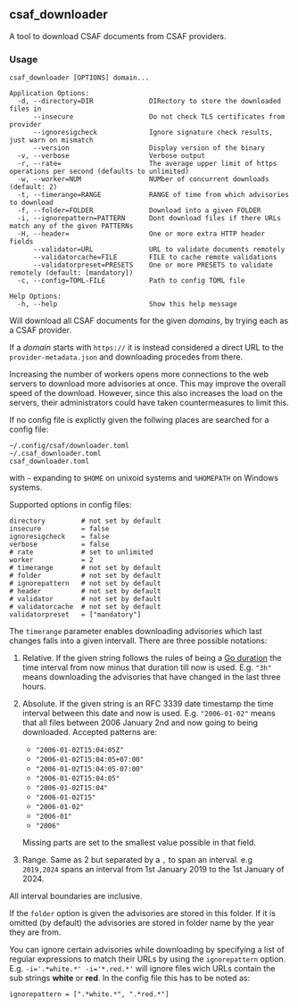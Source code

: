 ## csaf_downloader
A tool to download CSAF documents from CSAF providers.

### Usage

```
csaf_downloader [OPTIONS] domain...

Application Options:
  -d, --directory=DIR              DIRectory to store the downloaded files in
      --insecure                   Do not check TLS certificates from provider
      --ignoresigcheck             Ignore signature check results, just warn on mismatch
      --version                    Display version of the binary
  -v, --verbose                    Verbose output
  -r, --rate=                      The average upper limit of https operations per second (defaults to unlimited)
  -w, --worker=NUM                 NUMber of concurrent downloads (default: 2)
  -t, --timerange=RANGE            RANGE of time from which advisories to download
  -f, --folder=FOLDER              Download into a given FOLDER
  -i, --ignorepattern=PATTERN      Dont download files if there URLs match any of the given PATTERNs
  -H, --header=                    One or more extra HTTP header fields
      --validator=URL              URL to validate documents remotely
      --validatorcache=FILE        FILE to cache remote validations
      --validatorpreset=PRESETS    One or more PRESETS to validate remotely (default: [mandatory])
  -c, --config=TOML-FILE           Path to config TOML file

Help Options:
  -h, --help                       Show this help message
```

Will download all CSAF documents for the given _domains_, by trying each as a CSAF provider.

If a _domain_ starts with `https://` it is instead considered a direct URL to the `provider-metadata.json` and downloading procedes from there.

Increasing the number of workers opens more connections to the web servers
to download more advisories at once. This may improve the overall speed of the download.
However, since this also increases the load on the servers, their administrators could
have taken countermeasures to limit this.

If no config file is explictly given the follwing places are searched for a config file:
```
~/.config/csaf/downloader.toml
~/.csaf_downloader.toml
csaf_downloader.toml
```

with `~` expanding to `$HOME` on unixoid systems and `%HOMEPATH` on Windows systems.

Supported options in config files:
```
directory         # not set by default
insecure          = false
ignoresigcheck    = false
verbose           = false
# rate            # set to unlimited
worker            = 2
# timerange       # not set by default
# folder          # not set by default
# ignorepattern   # not set by default
# header          # not set by default
# validator       # not set by default
# validatorcache  # not set by default
validatorpreset   = ["mandatory"]
```

The `timerange` parameter enables downloading advisories which last changes falls
into a given intervall. There are three possible notations:

1. Relative. If the given string follows the rules of being a [Go duration](https://pkg.go.dev/time@go1.20.6#ParseDuration)
    the time interval from now minus that duration till now is used. 
    E.g. `"3h"` means downloading the advisories that have changed in the last three hours.

2. Absolute. If the given string is an RFC 3339 date timestamp the time interval between
   this date and now is used. 
   E.g. `"2006-01-02"` means that all files between 2006 January 2nd and now going to being
   downloaded. 
   Accepted patterns are:
   - `"2006-01-02T15:04:05Z"`
   - `"2006-01-02T15:04:05+07:00"`
   - `"2006-01-02T15:04:05-07:00"`
   - `"2006-01-02T15:04:05"`
   - `"2006-01-02T15:04"`
   - `"2006-01-02T15"`
   - `"2006-01-02"`
   - `"2006-01"`
   - `"2006"`

   Missing parts are set to the smallest value possible in that field.

3. Range. Same as 2 but separated by a `,` to span an interval. e.g `2019,2024`
   spans an interval from 1st January 2019 to the 1st January of 2024.

All interval boundaries are inclusive.

If the `folder` option is given the advisories are stored in this folder. 
If it is omitted (by default) the advisories are stored in folder name by the
year they are from.

You can ignore certain advisories while downloading by specifying a list
of regular expressions to match their URLs by using the `ignorepattern` option. 
E.g. `-i='.*white.*' -i='*.red.*'` will ignore files wich URLs contain the sub strings **white** or **red**.
In the config file this has to be noted as:
```
ignorepattern = [".*white.*", ".*red.*"]
```
